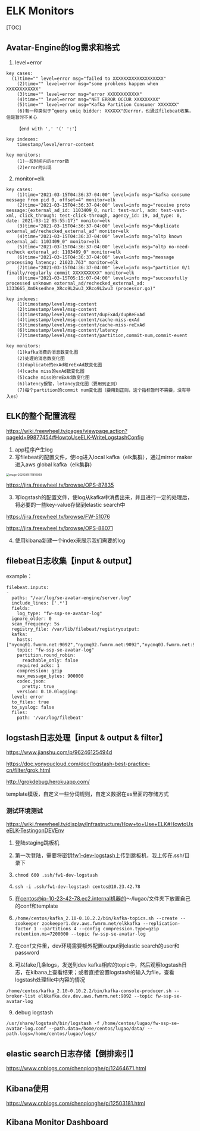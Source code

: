 # ELK Monitors

[TOC]

## Avatar-Engine的log需求和格式

1. level=error

```
key cases:
  (1)time="" level=error msg="failed to XXXXXXXXXXXXXXXXXXX"
	(2)time="" level=error msg="some problems happen when XXXXXXXXXXXX"
	(3)time="" level=error msg="error XXXXXXXXXXXX"
	(4)time="" level=error msg="NET ERROR OCCUR XXXXXXXXX"
	(5)time="" level=error msg="Kafka Partition Consumer XXXXXXX"
	(6)有一种类似于“query uniq bidder: XXXXXX"的error，也通过filebeat收集，但是暂时不关心
	
	【end with ',' '(' ':'】
	
key indexes:
	timestamp/level/error-content
	
key monitors:
	(1)一段时间内的error数
	(2)error的出现
```



2. monitor=elk

```
key cases:
	(1)time="2021-03-15T04:36:37-04:00" level=info msg="kafka consume message from pid 0, offset=4" monitor=elk
	(2)time="2021-03-15T04:36:37-04:00" level=info msg="receive proto message:{external_ad_id: 1103409_0, nurl: test-nurl, adm: test-vast-xml, click_through: test-click-through, agency_id: 19, ad_type: 0, date: 2021-03-12 05:55:17}" monitor=elk
	(3)time="2021-03-15T04:36:37-04:00" level=info msg="duplicate external_ad/rechecked_external_ad" monitor=elk
	(4)time="2021-03-15T04:36:37-04:00" level=info msg="oltp known external_ad: 1103409_0" monitor=elk
	(5)time="2021-03-15T04:36:37-04:00" level=info msg="oltp no-need-recheck external_ad: 1103409_0" monitor=elk
	(6)time="2021-03-15T04:36:37-04:00" level=info msg="message processing latency: 21023.763" monitor=elk
	(7)time="2021-03-15T04:36:37-04:00" level=info msg="partition 0/1 finally/regularly commit XXXXXXXXXX" monitor=elk
	(8)time="2021-03-15T05:15:07-04:00" level=info msg="successfully processed unknown external_ad/rechecked_external_ad: 1333665_XmOkse4hne_XRco9L2wu3_XRco9L2wu3 (processor.go)"

key indexes:
	(1)timestamp/level/msg-content
	(2)timestamp/level/msg-content
	(3)timestamp/level/msg-content/dupExAd/dupReExAd
	(4)timestamp/level/msg-content/cache-miss-exAd
	(5)timestamp/level/msg-content/cache-miss-reExAd
	(6)timestamp/level/msg-content/latency
	(7)timestamp/level/msg-content/partition,commit-num,commit-event

key monitors:
	(1)kafka消费的消息数变化图
	(2)处理的消息数变化图
	(3)duplicate的exAd和reExAd数变化图
	(4)cache miss的exAd数变化图
	(5)cache miss的reExAd数变化图
	(6)latency报警，letancy变化图（要用到正则）
	(7)每个partition的commit num变化图（要用到正则，这个指标暂时不需要，没有导入es）
```



## ELK的整个配置流程

https://wiki.freewheel.tv/pages/viewpage.action?pageId=99877454#HowtoUseELK-WriteLogstashConfig

1. app程序产生log
2. 写filebeat的配置文件，使log进入local kafka（elk集群），通过mirror maker进入aws global kafka（elk集群）

<img src="/Users/lugao/Library/Application Support/typora-user-images/image-20210315111819093.png" alt="image-20210315111819093" style="zoom:50%;" />

https://jira.freewheel.tv/browse/OPS-87835

3. 写logstash的配置文件，使log从kafka中消费出来，并且进行一定的处理后，将必要的一些key-value存储到elastic search中

https://jira.freewheel.tv/browse/FW-51076

https://jira.freewheel.tv/browse/OPS-88071

4. 使用kibana新建一个index来展示我们需要的log



## filebeat日志收集【input & output】

example：

```shell
filebeat.inputs:
-
  paths: "/var/log/se-avatar-engine/server.log"
  include_lines: ['.*']
  fields:
    log_type: "fw-ssp-se-avatar-log"
  ignore_older: 0
  scan_frequency: 5s
  registry_file: /var/lib/filebeat/registryoutput:
  kafka:
    hosts: ["nycmq01.fwmrm.net:9092","nycmq02.fwmrm.net:9092","nycmq03.fwmrm.net:9092","nycmq04.fwmrm.net:9092"]
    topic: "fw-ssp-se-avatar-log"
    partition.round_robin:
      reachable_only: false
    required_acks: 1
    compression: gzip
    max_message_bytes: 900000
    codec.json:
      pretty: true
    version: 0.10.0logging:
  level: error
  to_files: true
  to_syslog: false
  files:
    path: '/var/log/filebeat'
```



## logstash日志处理【input & output & filter】

https://www.jianshu.com/p/96246125494d

https://doc.yonyoucloud.com/doc/logstash-best-practice-cn/filter/grok.html

http://grokdebug.herokuapp.com/

template模版，自定义一些分词规则，自定义数据在es里面的存储方式



### 测试环境测试

https://wiki.freewheel.tv/display/Infrastructure/How+to+Use+ELK#HowtoUseELK-TestingonDEVEnv

1. 登陆staging跳板机

2. 第一次登陆，需要将密钥[fw1-dev-logstash](https://wiki.freewheel.tv/download/attachments/144112023/fw1-dev-logstash?version=1&modificationDate=1575965104000&api=v2)上传到跳板机，我上传在.ssh/目录下

3. ```shell
   chmod 600 .ssh/fw1-dev-logstash
   ```

   

4. ```shell
   ssh -i .ssh/fw1-dev-logstash centos@10.23.42.78
   ```

   

5. 在centos@ip-10-23-42-78.ec2.internal机器的～/lugao/文件夹下放置自己的conf和template

6. ```shell
   /home/centos/kafka_2.10-0.10.2.2/bin/kafka-topics.sh --create --zookeeper zookeeper1.dev.aws.fwmrm.net/elkkafka --replication-factor 1 --partitions 4 --config compression.type=gzip retention.ms=7200000 --topic fw-ssp-se-avatar-log
   ```

   

7. 在conf文件里，dev环境需要额外配置output到elastic search的user和password

8. 可以fake几条logs，发送到dev kafka相应的topic中，然后观察logstash日志，在kibana上查看结果；或者直接设置logstash的输入为file，查看logstash处理file中内容的情况

```
/home/centos/kafka_2.10-0.10.2.2/bin/kafka-console-producer.sh --broker-list elkkafka.dev.dev.aws.fwmrm.net:9092 --topic fw-ssp-se-avatar-log
```

9. debug logstash

```shell
/usr/share/logstash/bin/logstash -f /home/centos/lugao/fw-ssp-se-avatar-log.conf --path.data=/home/centos/lugao/data/ --path.logs=/home/centos/lugao/logs/
```



## elastic search日志存储【倒排索引】

https://www.cnblogs.com/chenqionghe/p/12464671.html



## Kibana使用

https://www.cnblogs.com/chenqionghe/p/12503181.html



## Kibana Monitor Dashboard











